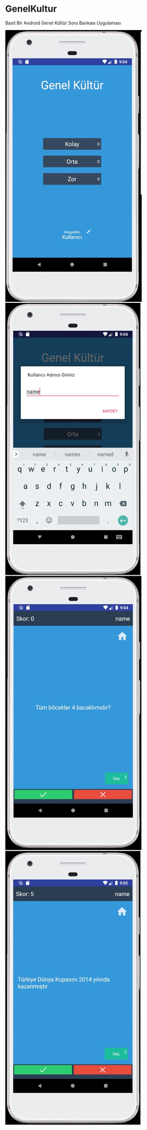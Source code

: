 # GenelKultur
Basit Bir Android Genel Kültür Soru Bankası Uygulaması

   ![HomePage](https://github.com/cagdaskaraca/GenelKultur/blob/master/Images/HomePage.jpg)![HomePage](https://github.com/cagdaskaraca/GenelKultur/blob/master/Images/Rename.jpg)![HomePage](https://github.com/cagdaskaraca/GenelKultur/blob/master/Images/Question.jpg)![HomePage](https://github.com/cagdaskaraca/GenelKultur/blob/master/Images/TrueAnswer.jpg)

